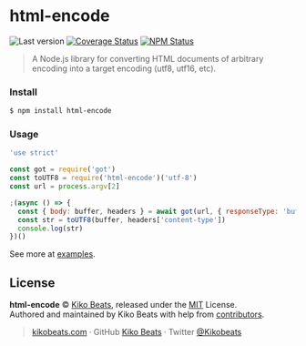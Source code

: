 # html-encode

![Last version](https://img.shields.io/github/tag/Kikobeats/html-encode.svg?style=flat-square)
[![Coverage Status](https://img.shields.io/coveralls/Kikobeats/html-encode.svg?style=flat-square)](https://coveralls.io/github/Kikobeats/html-encode)
[![NPM Status](https://img.shields.io/npm/dm/html-encode.svg?style=flat-square)](https://www.npmjs.org/package/html-encode)

> A Node.js library for converting HTML documents of arbitrary encoding into a target encoding (utf8, utf16, etc).

### Install

```bash
$ npm install html-encode
```

### Usage

```js
'use strict'

const got = require('got')
const toUTF8 = require('html-encode')('utf-8')
const url = process.argv[2]

;(async () => {
  const { body: buffer, headers } = await got(url, { responseType: 'buffer' })
  const str = toUTF8(buffer, headers['content-type'])
  console.log(str)
})()
```

See more at [examples](/examples).

## License

**html-encode** © [Kiko Beats](https://kikobeats.com), released under the [MIT](https://github.com/Kikobeats/html-encode/blob/master/LICENSE.md) License.<br>
Authored and maintained by Kiko Beats with help from [contributors](https://github.com/Kikobeats/html-encode/contributors).

> [kikobeats.com](https://kikobeats.com) · GitHub [Kiko Beats](https://github.com/Kikobeats) · Twitter [@Kikobeats](https://twitter.com/Kikobeats)
